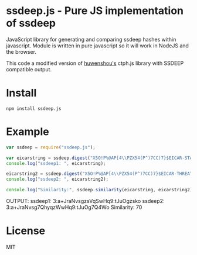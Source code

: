 # ssdeep.js - Pure JS implementation of ssdeep

JavaScript library for generating and comparing ssdeep hashes within javascript. Module is written in pure javascript so it will work in NodeJS and the browser.

This code a modified version of [huwenshou's](https://github.com/huwenshuo) ctph.js library with SSDEEP compatible output.


# Install

```
npm install ssdeep.js
```

# Example

```js
var ssdeep = require("ssdeep.js");

var eicarstring = ssdeep.digest("X5O!P%@AP[4\\PZX54(P^)7CC)7}$EICAR-STANDARD-ANTIVIRUS-TEST-FILE!$H+H*");
console.log("ssdeep1: ", eicarstring);

eicarstring2 = ssdeep.digest("X5O!P%@AP[4\\PZX54(P^)7CC)7}$EICAR-THREATPINCH-ANTIVIRUS-TEST-FILE!$H+H*");
console.log("ssdeep2: ", eicarstring2);

console.log("Similarity:", ssdeep.similarity(eicarstring, eicarstring2));

```

OUTPUT:
ssdeep1:  3:a+JraNvsgzsVqSwHq9:tJuOgzsko
ssdeep2:  3:a+JraNvsg7QhyqzWwHq9:tJuOg7Q4Wo
Similarity: 70

# License
MIT
